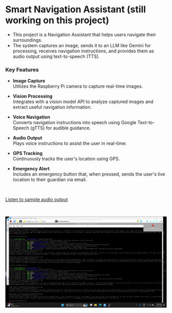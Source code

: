 # Smart Navigation Assistant (still working on this project)

- This project is a Navigation Assistant that helps users navigate their surroundings.
- The system captures an image, sends it to an LLM like Gemini for processing, receives navigation instructions, and provides them as audio output using text-to-speech (TTS).


### Key Features

- **Image Capture**  
  Utilizes the Raspberry Pi camera to capture real-time images.

- **Vision Processing**  
  Integrates with a vision model API to analyze captured images and extract useful navigation information.

- **Voice Navigation**  
  Converts navigation instructions into speech using Google Text-to-Speech (gTTS) for audible guidance.

- **Audio Output**  
  Plays voice instructions to assist the user in real-time.

- **GPS Tracking**  
  Continuously tracks the user's location using GPS.

- **Emergency Alert**  
  Includes an emergency button that, when pressed, sends the user's live location to their guardian via email.


<br/>

[Listen to sample audio output](https://raw.githubusercontent.com/jguruprasad2005/Smart-Navigation-assistant-for-Visually-Imparied/main/output.mp3)

<br/>

![Alt Text](https://github.com/jguruprasad2005/Smart-Navigation-assistant-for-Visually-Imparied/blob/main/image1.jpeg)
